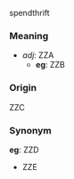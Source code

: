 spendthrift
### Meaning
+ _adj_: ZZA
    + __eg__: ZZB

### Origin

ZZC

### Synonym

__eg__: ZZD

+ ZZE


